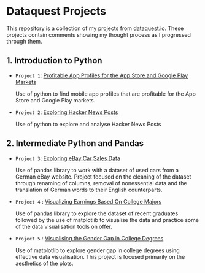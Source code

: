 # Dataquest Projects

This repository is a collection of my projects from [dataquest.io](https://dataquest.io). These projects contain comments showing my thought process as I progressed through them.

## 1. Introduction to Python
    
- `Project 1`: [Profitable App Profiles for the App Store and Google Play Markets](https://github.com/dataquestio/solutions/blob/master/Mission350Solutions.ipynb)
    
    Use of python to find mobile app profiles that are profitable for the App Store and Google Play markets.

- `Project 2`: [Exploring Hacker News Posts](https://github.com/dataquestio/solutions/blob/master/Mission356Solutions.ipynb)
        
    Use of python to explore and analyse Hacker News Posts

## 2. Intermediate Python and Pandas

- `Project 3`: [Exploring eBay Car Sales Data](https://github.com/dataquestio/solutions/blob/master/Mission294Solutions.ipynb)

    Use of pandas library to work with a dataset of used cars from a German eBay website. Project focused on the cleaning of the dataset through renaming of columns, removal of nonessential data and the translation of German words to their English counterparts.

- `Project 4` : [Visualizing Earnings Based On College Majors](https://github.com/dataquestio/solutions/blob/master/Mission146Solutions.ipynb)

    Use of pandas library to explore the dataset of recent graduates followed by the use of matplotlib to visualise the data and practice some of the data visualisation tools on offer.

- `Project 5` : [Visualising the Gender Gap in College Degrees](https://github.com/dataquestio/solutions/blob/master/Mission149Solutions.ipynb)

    Use of matplotlib to explore gender gap in college degrees using effective data visualisation. This project is focused primarily on the aesthetics of the plots.